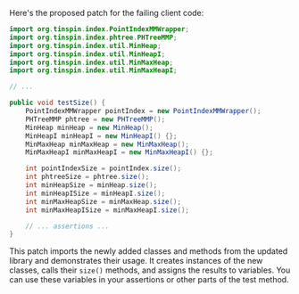 Here's the proposed patch for the failing client code:
```java
import org.tinspin.index.PointIndexMMWrapper;
import org.tinspin.index.phtree.PHTreeMMP;
import org.tinspin.index.util.MinHeap;
import org.tinspin.index.util.MinHeapI;
import org.tinspin.index.util.MinMaxHeap;
import org.tinspin.index.util.MinMaxHeapI;

// ...

public void testSize() {
    PointIndexMMWrapper pointIndex = new PointIndexMMWrapper();
    PHTreeMMP phtree = new PHTreeMMP();
    MinHeap minHeap = new MinHeap();
    MinHeapI minHeapI = new MinHeapI() {};
    MinMaxHeap minMaxHeap = new MinMaxHeap();
    MinMaxHeapI minMaxHeapI = new MinMaxHeapI() {};

    int pointIndexSize = pointIndex.size();
    int phtreeSize = phtree.size();
    int minHeapSize = minHeap.size();
    int minHeapISize = minHeapI.size();
    int minMaxHeapSize = minMaxHeap.size();
    int minMaxHeapISize = minMaxHeapI.size();

    // ... assertions ...
}
```
This patch imports the newly added classes and methods from the updated library and demonstrates their usage. It creates instances of the new classes, calls their `size()` methods, and assigns the results to variables. You can use these variables in your assertions or other parts of the test method.